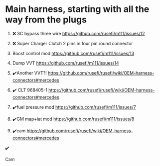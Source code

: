 
# Main harness, starting with all the way from the plugs

1. ❌ SC bypass three wire https://github.com/rusefi/m111/issues/12

2. ❌ Super Charger Clutch 2 pins in four pin round connector

3. Boost control mod https://github.com/rusefi/m111/issues/13

4. Dump VVT https://github.com/rusefi/m111/issues/14

5. ✔️Another VVT?! https://github.com/rusefi/rusefi/wiki/OEM-harness-connectors#mercedes

6. ✔️ CLT 968405-1 https://github.com/rusefi/rusefi/wiki/OEM-harness-connectors#mercedes

7. ✔️fuel pressure mod https://github.com/rusefi/m111/issues/7

8. ✔️GM map+iat mod https://github.com/rusefi/m111/issues/8

9. ✔️cam https://github.com/rusefi/rusefi/wiki/OEM-harness-connectors#mercedes



✔️


Cam
